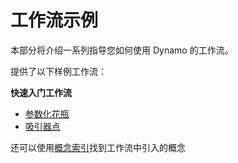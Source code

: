 # 工作流示例

本部分将介绍一系列指导您如何使用 Dynamo 的工作流。

提供了以下样例工作流：

**快速入门工作流**

* [参数化花瓶](10-1\_getting-started-workflows/1-parametric-vase.md)
* [吸引器点](10-1\_getting-started-workflows/2-attractor-points.md)

还可以使用[概念索引](table-of-summary-for-some-concept-used-in-previous-exercises.md)找到工作流中引入的概念
